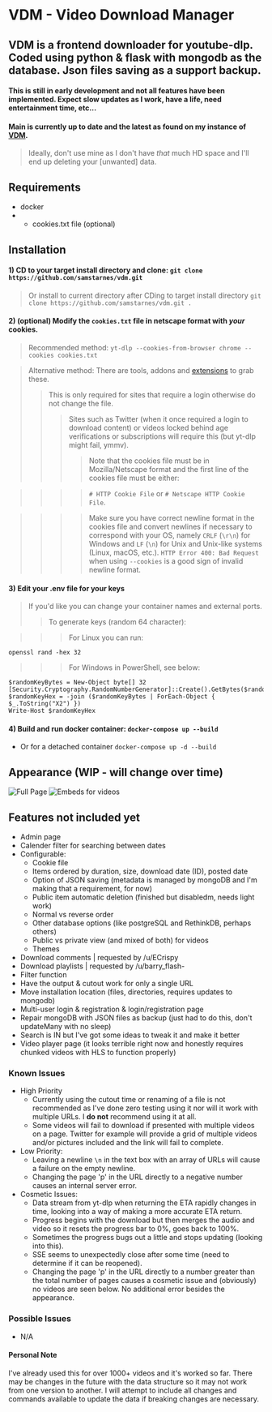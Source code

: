 # VDM - Video Download Manager

## VDM is a frontend downloader for youtube-dlp. Coded using python & flask with mongodb as the database. Json files saving as a support backup.

#### This is still in early development and not all features have been implemented. Expect slow updates as I work, have a life, need entertainment time, etc... 

#### Main is currently up to date and the latest as found on my instance of [VDM](https://vdm.0x0.la).
> Ideally, don't use mine as I don't have *that* much HD space and I'll end up deleting your [unwanted] data.

## Requirements

- docker
- - cookies.txt file (optional)

## Installation

#### 1) CD to your target install directory and clone: `git clone https://github.com/samstarnes/vdm.git` 
> Or install to current directory after CDing to target install directory `git clone https://github.com/samstarnes/vdm.git .`

#### 2) (optional) Modify the `cookies.txt` file in netscape format with *your* cookies. 
> Recommended method: `yt-dlp --cookies-from-browser chrome --cookies cookies.txt`

> Alternative method: There are tools, addons and [extensions](https://chromewebstore.google.com/detail/get-cookiestxt-locally/cclelndahbckbenkjhflpdbgdldlbecc) to grab these.
> > This is only required for sites that require a login otherwise do not change the file.
> > > Sites such as Twitter (when it once required a login to download content) or videos locked behind age verifications or subscriptions will require this (but yt-dlp might fail, ymmv). 
> > > > Note that the cookies file must be in Mozilla/Netscape format and the first line of the cookies file must be either:

> > > > `# HTTP Cookie File` or `# Netscape HTTP Cookie File`. 

> > > > Make sure you have correct newline format in the cookies file and convert newlines if necessary to correspond with your OS, namely `CRLF` (`\r\n`) for Windows and `LF` (`\n`) for Unix and Unix-like systems (Linux, macOS, etc.). `HTTP Error 400: Bad Request` when using `--cookies` is a good sign of invalid newline format.

#### 3) Edit your .env file for your keys
> If you'd like you can change your container names and external ports.
> > To generate keys (random 64 character):

> > > For Linux you can run: 
```
openssl rand -hex 32
```

> > > For Windows in PowerShell, see below:
```
$randomKeyBytes = New-Object byte[] 32
[Security.Cryptography.RandomNumberGenerator]::Create().GetBytes($randomKeyBytes)
$randomKeyHex = -join ($randomKeyBytes | ForEach-Object { $_.ToString("X2") })
Write-Host $randomKeyHex
```

#### 4) Build and run docker container: `docker-compose up --build` 
- Or for a detached container `docker-compose up -d --build`

## Appearance (WIP - will change over time)

![Full Page](https://s.0x0.la/u7l7XM)
![Embeds for videos](https://0x0.la/i/2023/12/17-12.36-btrz.png)


## Features not included yet
- Admin page
- Calender filter for searching between dates
- Configurable:
  - Cookie file
  - Items ordered by duration, size, download date (ID), posted date  
  - Option of JSON saving (metadata is managed by mongoDB and I'm making that a requirement, for now)
  - Public item automatic deletion (finished but disabledm, needs light work)
  - Normal vs reverse order
  - Other database options (like postgreSQL and RethinkDB, perhaps others)
  - Public vs private view (and mixed of both) for videos
  - Themes
- Download comments | requested by /u/ECrispy
- Download playlists | requested by /u/barry_flash-
- Filter function
- Have the output & cutout work for only a single URL
- Move installation location (files, directories, requires updates to mongodb)
- Multi-user login & registration & login/registration page
- Repair mongoDB with JSON files as backup (just had to do this, don't updateMany with no sleep)
- Search is IN but I've got some ideas to tweak it and make it better
- Video player page (it looks terrible right now and honestly requires chunked videos with HLS to function properly)

### Known Issues
- High Priority
  - Currently using the cutout time or renaming of a file is not recommended as I've done zero testing using it nor will it work with multiple URLs. I **do not** recommend using it at all.  
  - Some videos will fail to download if presented with multiple videos on a page. Twitter for example will provide a grid of multiple videos and/or pictures included and the link will fail to complete.
- Low Priority:
  - Leaving a newline `\n` in the text box with an array of URLs will cause a failure on the empty newline.
  - Changing the page 'p' in the URL directly to a negative number causes an internal server error.
- Cosmetic Issues:
  - Data stream from yt-dlp when returning the ETA rapidly changes in time, looking into a way of making a more accurate ETA return.
  - Progress begins with the download but then merges the audio and video so it resets the progress bar to 0%, goes back to 100%.
  - Sometimes the progress bugs out a little and stops updating (looking into this).
  - SSE seems to unexpectedly close after some time (need to determine if it can be reopened).
  - Changing the page 'p' in the URL directly to a number greater than the total number of pages causes a cosmetic issue and (obviously) no videos are seen below. No additional error besides the appearance.

### Possible Issues
- N/A

#### Personal Note
I've already used this for over 1000+ videos and it's worked so far. There may be changes in the future with the data structure so it may not work from one version to another. I will attempt to include all changes and commands available to update the data if breaking changes are necessary.
